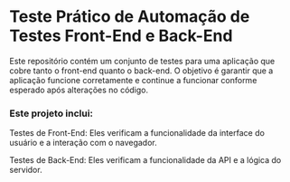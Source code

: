 # Teste Prático de Automação de Testes Front-End e Back-End

Este repositório contém um conjunto de testes para uma aplicação que cobre tanto o front-end quanto o back-end. O objetivo é garantir que a aplicação funcione corretamente e continue a funcionar conforme esperado após alterações no código.

### Este projeto inclui:

Testes de Front-End: Eles verificam a funcionalidade da interface do usuário e a interação com o navegador.

Testes de Back-End: Eles verificam a funcionalidade da API e a lógica do servidor.
